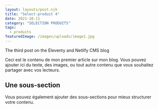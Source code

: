 ```yaml
---
layout: layouts/post.njk
title: "Select-produit 4"
date: 2021-10-11
category: "SELECTION PRODUITS"
tags: 
  - produits
featuredImage: /images/uploads/image1.jpg
---
```

The third post on the Eleventy and Netlify CMS blog


Ceci est le contenu de mon premier article sur mon blog. Vous pouvez ajouter ici du texte, des images, ou tout autre contenu que vous souhaitez partager avec vos lecteurs.

## Une sous-section

Vous pouvez également ajouter des sous-sections pour mieux structurer votre contenu.
